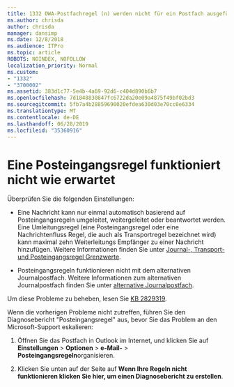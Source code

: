 ```yaml
---
title: 1332 OWA-Postfachregel (n) werden nicht für ein Postfach ausgeführt
ms.author: chrisda
author: chrisda
manager: dansimp
ms.date: 12/8/2018
ms.audience: ITPro
ms.topic: article
ROBOTS: NOINDEX, NOFOLLOW
localization_priority: Normal
ms.custom:
- "1332"
- "3700002"
ms.assetid: 383d1c77-5e4b-4a69-92d6-c404d890b6b7
ms.openlocfilehash: 7d1848830847fc6722da20e09a4875f49bf02bd3
ms.sourcegitcommit: 5fb7a4b28859690020efdea630d03e70cc0e6334
ms.translationtype: MT
ms.contentlocale: de-DE
ms.lasthandoff: 06/28/2019
ms.locfileid: "35360916"
---
```

# <a name="an-inbox-rule-doesnt-work-as-expected"></a>Eine Posteingangsregel funktioniert nicht wie erwartet

Überprüfen Sie die folgenden Einstellungen:

- Eine Nachricht kann nur einmal automatisch basierend auf Posteingangsregeln umgeleitet, weitergeleitet oder beantwortet werden. Eine Umleitungsregel (eine Posteingangsregel oder eine Nachrichtenfluss Regel, die auch als Transportregel bezeichnet wird) kann maximal zehn Weiterleitungs Empfänger zu einer Nachricht hinzufügen. Weitere Informationen finden Sie unter [Journal-, Transport-und Posteingangsregel Grenzwerte](https://docs.microsoft.com/office365/servicedescriptions/exchange-online-service-description/exchange-online-limits).

- Posteingangsregeln funktionieren nicht mit dem alternativen Journalpostfach. Weitere Informationen zum alternativen Journalpostfach finden Sie unter [alternative Journalpostfach](https://docs.microsoft.com/Exchange/security-and-compliance/journaling/journaling#alternate-journaling-mailbox).

Um diese Probleme zu beheben, lesen Sie [KB 2829319](https://support.microsoft.com/kb/2829319).

Wenn die vorherigen Probleme nicht zutreffen, führen Sie den Diagnosebericht "Posteingangsregel" aus, bevor Sie das Problem an den Microsoft-Support eskalieren:

1. Öffnen Sie das Postfach in Outlook im Internet, und klicken Sie auf **Einstellungen** \> **Optionen** \> **e-Mail-** \> **Posteingangsregeln**organisieren.

2. Klicken Sie unten auf der Seite auf **Wenn Ihre Regeln nicht funktionieren klicken Sie hier, um einen Diagnosebericht zu erstellen**.
